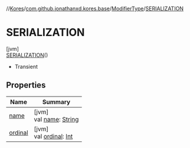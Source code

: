 //[Kores](../../../../index.md)/[com.github.jonathanxd.kores.base](../../index.md)/[ModifierType](../index.md)/[SERIALIZATION](index.md)

# SERIALIZATION

[jvm]\
[SERIALIZATION](index.md)()

<ul><li>Transient</li></ul>

## Properties

| Name | Summary |
|---|---|
| [name](name.md) | [jvm]<br>val [name](name.md): [String](https://kotlinlang.org/api/latest/jvm/stdlib/kotlin/-string/index.html) |
| [ordinal](ordinal.md) | [jvm]<br>val [ordinal](ordinal.md): [Int](https://kotlinlang.org/api/latest/jvm/stdlib/kotlin/-int/index.html) |
